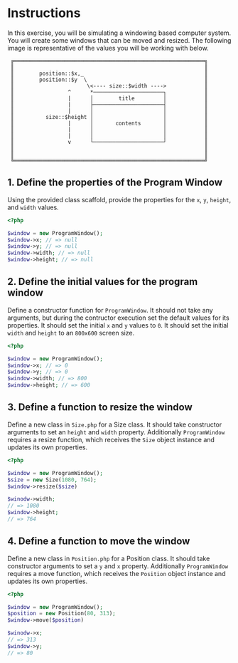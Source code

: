 # Instructions

In this exercise, you will be simulating a windowing based computer system.
You will create some windows that can be moved and resized.
The following image is representative of the values you will be working with below.

```
 ╔════════════════════════════════════════════════════════════╗
 ║                                                            ║
 ║        position::$x,_                                      ║
 ║        position::$y  \                                     ║
 ║                       \<---- size::$width ---->            ║
 ║                 ^      *──────────────────────┐            ║
 ║                 |      │        title         │            ║
 ║                 |      ├──────────────────────┤            ║
 ║                 |      │                      │            ║
 ║          size::$height │                      │            ║
 ║                 |      │       contents       │            ║
 ║                 |      │                      │            ║
 ║                 |      │                      │            ║
 ║                 v      └──────────────────────┘            ║
 ║                                                            ║
 ║                                                            ║
 ╚════════════════════════════════════════════════════════════╝
```

## 1. Define the properties of the Program Window

Using the provided class scaffold, provide the properties for the `x`, `y`, `height`, and `width` values.

```php
<?php

$window = new ProgramWindow();
$window->x; // => null
$window->y; // => null
$window->width; // => null
$window->height; // => null
```

## 2. Define the initial values for the program window

Define a constructor function for `ProgramWindow`.
It should not take any arguments, but during the contructor execution set the default values for its properties.
It should set the initial `x` and `y` values to `0`.
It should set the initial `width` and `height` to an `800x600` screen size.

```php
<?php

$window = new ProgramWindow();
$window->x; // => 0 
$window->y; // => 0
$window->width; // => 800
$window->height; // => 600
```

## 3. Define a function to resize the window

Define a new class in `Size.php` for a Size class.
It should take constructor arguments to set an `height` and `width` property.
Additionally `ProgramWindow` requires a resize function, which receives the `Size` object instance and updates its own properties.

```php
<?php 

$window = new ProgramWindow();
$size = new Size(1080, 764);
$window->resize($size)

$winodw->width;
// => 1080
$window->height;
// => 764
```

## 4. Define a function to move the window

Define a new class in `Position.php` for a Position class.
It should take constructor arguments to set a `y` and `x` property.
Additionally `ProgramWindow` requires a move function, which receives the `Position` object instance and updates its own properties.

```php
<?php 

$window = new ProgramWindow();
$position = new Position(80, 313);
$window->move($position)

$winodw->x;
// => 313
$window->y;
// => 80
```

